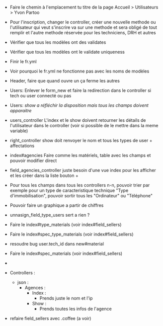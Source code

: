 * Faire le chemin à l'emplacement tu titre de la page Accueil > Utilisateurs > Yvon Partoo
* Pour l'inscription, changer le controller, créer une nouvelle methode ou l'utilisateur qui veut s'inscrire va sur une methode et sera obligé de tout remplir et l'autre methode réservée pour les techniciens, DRH et autres
* Vérifier que tous les modèles ont des validates
* Vérifier que tous les modèles ont le validate uniqueness
* Finir le fr.yml
* Voir pourquoi le fr.yml ne fonctionne pas avec les noms de modèles
* Header, faire que quand ouvre un ça ferme les autres
* Users: Enlever le form_new et faire la redirection dans le controller si tech ou user connecté ou pas
* Users: *show a réfléchir la disposition mais tous les champs doivent apparaitre*
* users_controller L'index et le show doivent retourner les détails de l'utilisateur dans le controller (voir si possible de le mettre dans la meme variable)
* right_controller show doit renvoyer le nom et tous les types de user + affectations
* index#agencies Faire comme les matériels, table avec les champs et pouvoir modifier direct
* field_agencies_controller juste besoin d'une vue index pour les afficher et les créer dans la liste bouton +
* Pour tous les champs dans tous les controllers n-n, pouvoir trier par exemple pour un type de caracteristique technique "Type d'immobilisation", pouvoir sortir tous les "Ordinateur" ou "Téléphone"
* Pouvoir faire un graphique a partir de chiffres

* unnasign_field_type_users sert a rien ?
* Faire le index#type_materials (voir index#field_sellers)
* Faire le index#spec_type_materials (voir index#field_sellers)
* resoudre bug user.tech_id dans new#material
* Faire le index#spec_materials (voir index#field_sellers)
*
* Controllers :
  * json :
    * Agences :
      * Index :
        * Prends juste le nom et l'ip
      * Show :
        * Prends toutes les infos de l'agence

* refaire field_sellers avec .coffee (a voir)
